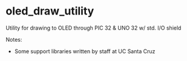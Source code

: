 # oled_draw_utility
Utility for drawing to OLED through PIC 32 &amp; UNO 32 w/ std. I/O shield

Notes:
- Some support libraries written by staff at UC Santa Cruz
